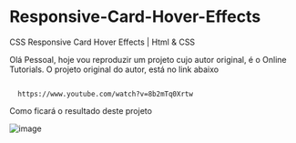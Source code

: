 # Responsive-Card-Hover-Effects
CSS Responsive Card Hover Effects | Html &amp; CSS

Olá Pessoal, hoje vou reproduzir um projeto cujo autor original, é o Online Tutorials.
O projeto original do autor, está no link abaixo

<code>
  https://www.youtube.com/watch?v=8b2mTq0Xrtw
</code>

Como ficará o resultado deste projeto

![image](https://user-images.githubusercontent.com/72364037/107440851-107b5180-6b13-11eb-9539-de6baa804073.png)
